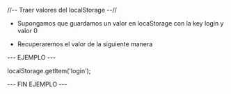 //-- Traer valores del localStorage --//

* Supongamos que guardamos un valor en locaStorage con la key login y valor 0 

* Recuperaremos el valor de la siguiente manera


--- EJEMPLO ---

localStorage.getItem('login');


--- FIN EJEMPLO ---


